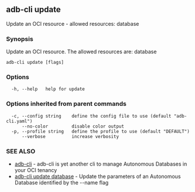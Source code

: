 ## adb-cli update

Update an OCI resource - allowed resources: database

### Synopsis

Update an OCI resource.
The allowed resources are: database

```
adb-cli update [flags]
```

### Options

```
  -h, --help   help for update
```

### Options inherited from parent commands

```
  -c, --config string    define the config file to use (default "adb-cli.yaml")
      --no-color         disable color output
  -p, --profile string   define the profile to use (default "DEFAULT")
      --verbose          increase verbosity
```

### SEE ALSO

* [adb-cli](adb-cli.md)	 - adb-cli is yet another cli to manage Autonomous Databases in your OCI tenancy
* [adb-cli update database](adb-cli_update_database.md)	 - Update the parameters of an Autonomous Database identified by the --name flag

